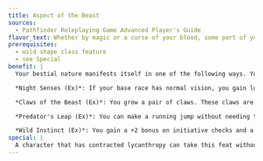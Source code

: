 ```yaml
---
title: Aspect of the Beast
sources:
  - Pathfinder Roleplaying Game Advanced Player's Guide
flavor_text: Whether by magic or a curse of your blood, some part of you is more beast than man.
prerequisites:
  - wild shape class feature
  - see Special
benefit: |
  Your bestial nature manifests itself in one of the following ways. You choose the manifestation when you choose the feat, and then you cannot change it.

  *Night Senses (Ex)*: If your base race has normal vision, you gain low-light vision. If your base race has low-light vision, you gain darkvision out to a range of 30 feet. If your base race has darkvision, the range of your darkvision increases by 30 feet.

  *Claws of the Beast (Ex)*: You grow a pair of claws. These claws are primary attacks that deal 1d4 points of damage (1d3 if you are Small).

  *Predator's Leap (Ex)*: You can make a running jump without needing to run 10 feet before you jump.

  *Wild Instinct (Ex)*: You gain a +2 bonus on initiative checks and a +2 bonus on [Survival](/skills/survival/) skill checks.
special: |
  A character that has contracted lycanthropy can take this feat without having to meet the prerequisites. A ranger who selects the natural weapon combat style can take this feat without having to meet the prerequisites (even if he does not select Aspect of the Beast as a bonus feat).
---
```


